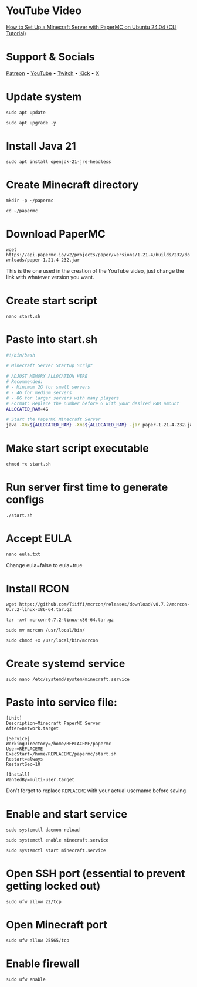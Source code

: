 # YouTube Video
[How to Set Up a Minecraft Server with PaperMC on Ubuntu 24.04 (CLI Tutorial)](https://youtu.be/w-tQVrt2ZJc "How to Set Up a Minecraft Server with PaperMC on Ubuntu 24.04 (CLI Tutorial)")

# Support & Socials
[Patreon](https://urlshorter.net/RDrPdc) • 
[YouTube](https://urlshorter.net/sPVcIy) • 
[Twitch](https://urlshorter.net/vJVlqU) • 
[Kick](https://urlshorter.net/CkXVbu) • 
[X](https://urlshorter.net/ALeDhI)

# Update system
`sudo apt update`

`sudo apt upgrade -y`

# Install Java 21
`sudo apt install openjdk-21-jre-headless`

# Create Minecraft directory

`mkdir -p ~/papermc`

`cd ~/papermc`


# Download PaperMC
`wget https://api.papermc.io/v2/projects/paper/versions/1.21.4/builds/232/downloads/paper-1.21.4-232.jar`

This is the one used in the creation of the YouTube video, just change the link with whatever version you want.

# Create start script
`nano start.sh`

# Paste into start.sh
```bash
#!/bin/bash

# Minecraft Server Startup Script

# ADJUST MEMORY ALLOCATION HERE
# Recommended: 
# - Minimum 2G for small servers
# - 4G for medium servers
# - 8G for larger servers with many players
# Format: Replace the number before G with your desired RAM amount
ALLOCATED_RAM=4G

# Start the PaperMC Minecraft Server
java -Xmx${ALLOCATED_RAM} -Xms${ALLOCATED_RAM} -jar paper-1.21.4-232.jar nogui
```

# Make start script executable
`chmod +x start.sh`

# Run server first time to generate configs
`./start.sh`

# Accept EULA
`nano eula.txt`

Change eula=false to eula=true

# Install RCON
`wget https://github.com/Tiiffi/mcrcon/releases/download/v0.7.2/mcrcon-0.7.2-linux-x86-64.tar.gz`

`tar -xvf mcrcon-0.7.2-linux-x86-64.tar.gz`

`sudo mv mcrcon /usr/local/bin/`

`sudo chmod +x /usr/local/bin/mcrcon`

# Create systemd service
`sudo nano /etc/systemd/system/minecraft.service`

# Paste into service file:
    [Unit]
    Description=Minecraft PaperMC Server
    After=network.target
    
    [Service]
    WorkingDirectory=/home/REPLACEME/papermc
    User=REPLACEME
    ExecStart=/home/REPLACEME/papermc/start.sh
    Restart=always
    RestartSec=10
    
    [Install]
    WantedBy=multi-user.target
Don't forget to replace `REPLACEME` with your actual username before saving

# Enable and start service
`sudo systemctl daemon-reload`

`sudo systemctl enable minecraft.service`

`sudo systemctl start minecraft.service`

# Open SSH port (essential to prevent getting locked out)
`sudo ufw allow 22/tcp`

# Open Minecraft port
`sudo ufw allow 25565/tcp`

# Enable firewall
`sudo ufw enable`
